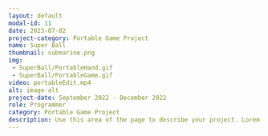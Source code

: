 ```yaml
---
layout: default
modal-id: 11
date: 2023-07-02
project-category: Portable Game Project
name: Super Ball
thumbnail: submarine.png
img: 
 - SuperBall/PortableHand.gif
 - SuperBall/PortableGame.gif
video: portableEdit.mp4
alt: image-alt
project-date: September 2022 - December 2022
role: Programmer
category: Portable Game Project
description: Use this area of the page to describe your project. Lorem ipsum dolor sit amet, consectetur adipisicing elit. Mollitia neque assumenda ipsam nihil, molestias magnam, recusandae quos quis inventore quisquam velit asperiores, vitae? Reprehenderit soluta, eos quod consequuntur itaque. Nam.
---
```

